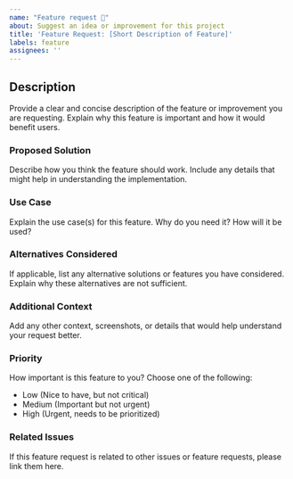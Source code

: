 ```yaml
---
name: "Feature request 🚀"
about: Suggest an idea or improvement for this project
title: 'Feature Request: [Short Description of Feature]'
labels: feature
assignees: ''
---
```


<!-- Please search existing issues to avoid creating duplicates. -->

## Description

Provide a clear and concise description of the feature or improvement you are requesting. Explain why this feature is important and how it would benefit users.

### Proposed Solution

Describe how you think the feature should work. Include any details that might help in understanding the implementation.

### Use Case

Explain the use case(s) for this feature. Why do you need it? How will it be used?

### Alternatives Considered

If applicable, list any alternative solutions or features you have considered. Explain why these alternatives are not sufficient.

### Additional Context

Add any other context, screenshots, or details that would help understand your request better.

### Priority

How important is this feature to you? Choose one of the following:

- Low (Nice to have, but not critical)
- Medium (Important but not urgent)
- High (Urgent, needs to be prioritized)

### Related Issues

If this feature request is related to other issues or feature requests, please link them here.
